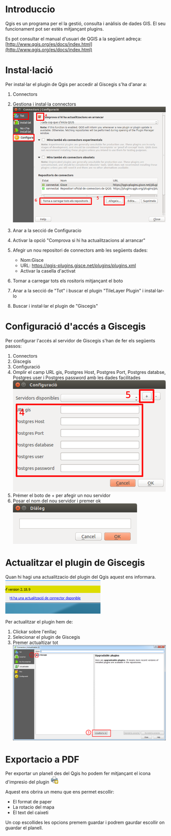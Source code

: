 # Introduccio 
Qgis es un programa per el la gestió, consulta i anàlisis de dades GIS.
El seu funcionament pot ser estès mitjançant plugins.

Es pot consultar el manual d'usuari de QGIS a la següent adreça:
[http://www.qgis.org/es/docs/index.html](http://www.qgis.org/es/docs/index.html)


# Instal·lació
Per instal·lar el plugin de Qgis per accedir al Giscegis s'ha d'anar a:

1. Connectors
2. Gestiona i instal·la connectors
![](_static/connectors.png)

3. Anar a la secció de Configuracio
4. Activar la opció "Comprova si hi ha actualitzacions al arrancar"
5. Afegir un nou repositori de connectors amb les següents dades:
    * Nom:Gisce
    * URL: https://qgis-plugins.gisce.net/plugins/plugins.xml
    * Activar la casella d'activat
6. Tornar a carregar tots els rositoris mitjançant el boto
7. Anar a la secció de "Tot" i buscar el plugin "TileLayer Plugin" i instal·lar-lo
8. Buscar i instal·lar el plugin de "Giscegis"


# Configuració d'accés a Giscegis
Per configurar l'accés al servidor de Giscegis s'han de fer els següents passos:

1. Connectors
2. Giscegis
3. Configuració
4. Omplir el camp URL gis, Postgres Host, Postgres Port, Postgres databse, Postgres user i Postgres password amb les dades facilitades
    ![1](_static/configuracio.png)
5. Prémer el boto de + per afegir un nou servidor
6. Posar el nom del nou servidor i premer ok
    ![2](_static/dialeg.png)


# Actualitzar el plugin de Giscegis

Quan hi hagi una actualitzacio del plugin del Qgis aquest ens informara.
    ![1](_static/qgis_update.png)
    

Per actualitzar el plugin hem de:

1. Clickar sobre l'enllaç
2. Selecionar el plugin de Giscegis
3. Premer actualtizar tot
    ![1](_static/update_2.png)

# Exportacio a PDF

Per exportar un planell des del Qgis ho podem fer mitjançant el icona d'impresio del plugin
![](_static/qgis/print.png)

Aquest ens obrira un menu que ens permet escollir:
* El format de paper
* La rotacio del mapa
* El text del caixeti

Un cop escollides les opcions premem guardar i podrem gaurdar escollir on guardar el planell.